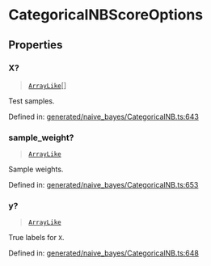 # CategoricalNBScoreOptions

## Properties

### X?

> [`ArrayLike`](../types/ArrayLike.md)[]

Test samples.

Defined in:  [generated/naive\_bayes/CategoricalNB.ts:643](https://github.com/transitive-bullshit/scikit-learn-ts/blob/92ab806/packages/sklearn/src/generated/naive_bayes/CategoricalNB.ts#L643)

### sample\_weight?

> [`ArrayLike`](../types/ArrayLike.md)

Sample weights.

Defined in:  [generated/naive\_bayes/CategoricalNB.ts:653](https://github.com/transitive-bullshit/scikit-learn-ts/blob/92ab806/packages/sklearn/src/generated/naive_bayes/CategoricalNB.ts#L653)

### y?

> [`ArrayLike`](../types/ArrayLike.md)

True labels for `X`.

Defined in:  [generated/naive\_bayes/CategoricalNB.ts:648](https://github.com/transitive-bullshit/scikit-learn-ts/blob/92ab806/packages/sklearn/src/generated/naive_bayes/CategoricalNB.ts#L648)
